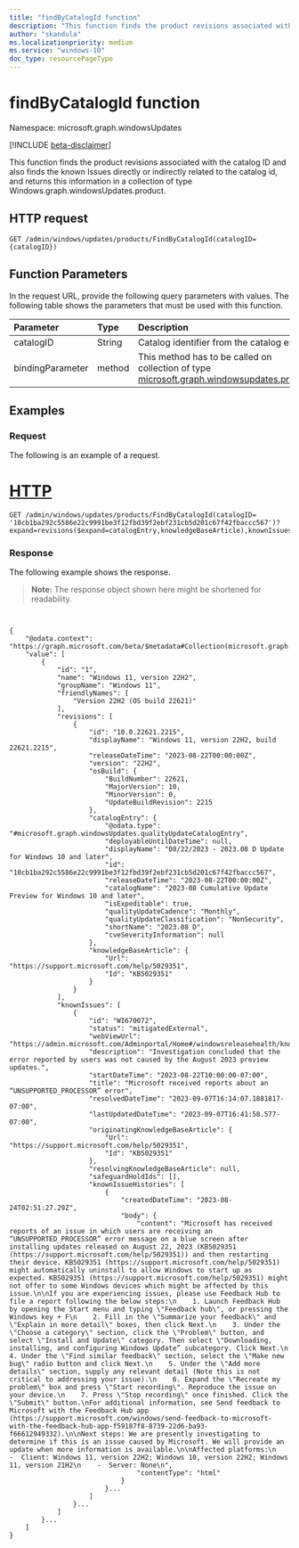 ```yaml
---
title: "findByCatalogId function"
description: "This function finds the product revisions associated with the catalog Id and also finds the known Issues directly or indirectly related to the catalog id, and returns this information in a collection of type *Windows.graph.windowsUpdates.product* to provide complete context."
author: "skandula"
ms.localizationpriority: medium
ms.service: "windows-10"
doc_type: resourcePageType
---
```


# findByCatalogId function 

Namespace: microsoft.graph.windowsUpdates

[!INCLUDE [beta-disclaimer](../../includes/beta-disclaimer.md)]

This function finds the product revisions associated with the catalog ID and also finds the known Issues directly or indirectly related to the catalog id, and returns this information in a collection of type Windows.graph.windowsUpdates.product.

## HTTP request

<!-- {
  "blockType": "ignored"
}
-->
``` http
GET /admin/windows/updates/products/FindByCatalogId(catalogID= {catalogID})

``` 
## Function Parameters
In the request URL, provide the following query parameters with values.
The following table shows the parameters that must be used with this function.

|Parameter|Type|Description|
|:---|:---|:---|
|catalogID|String|Catalog identifier from the catalog entry.|
|bindingParameter|method|This method has to be called on collection of type [microsoft.graph.windowsupdates.product](.../resources/windowsupdates.product.md)|

## Examples

### Request
The following is an example of a request.

# [HTTP](#tab/http)
<!-- {
  "blockType": "request",
  "name": "windowsupdates.findbyCatalogId"
}
-->
``` http
GET /admin/windows/updates/products/FindByCatalogId(catalogID= '10cb1ba292c5586e22c9991be3f12fbd39f2ebf231cb5d201c67f42fbaccc567')?expand=revisions($expand=catalogEntry,knowledgeBaseArticle),knownIssues($expand=originatingKnowledgeBaseArticle,resolvingKnowledgeBaseArticle)
```

### Response
The following example shows the response.
>**Note:** The response object shown here might be shortened for readability.
>
<!-- {
  "blockType": "response",
  "truncated": true,
  "@odata.type": "Collection(microsoft.graph.windowsupdates.findbyCatalogId)"
}
-->
``` http


{
    "@odata.context": "https://graph.microsoft.com/beta/$metadata#Collection(microsoft.graph.windowsUpdates.product)",
    "value": [
        {
            "id": "1",
            "name": "Windows 11, version 22H2",
            "groupName": "Windows 11",
            "friendlyNames": [
                "Version 22H2 (OS build 22621)"
            ],
            "revisions": [
                {
                    "id": "10.0.22621.2215",
                    "displayName": "Windows 11, version 22H2, build 22621.2215",
                    "releaseDateTime": "2023-08-22T00:00:00Z",
                    "version": "22H2",
                    "osBuild": {
                        "BuildNumber": 22621,
                        "MajorVersion": 10,
                        "MinorVersion": 0,
                        "UpdateBuildRevision": 2215
                    },
                    "catalogEntry": {
                        "@odata.type": "#microsoft.graph.windowsUpdates.qualityUpdateCatalogEntry",
                        "deployableUntilDateTime": null,
                        "displayName": "08/22/2023 - 2023.08 D Update for Windows 10 and later",
                        "id": "10cb1ba292c5586e22c9991be3f12fbd39f2ebf231cb5d201c67f42fbaccc567",
                        "releaseDateTime": "2023-08-22T00:00:00Z",
                        "catalogName": "2023-08 Cumulative Update Preview for Windows 10 and later",
                        "isExpeditable": true,
                        "qualityUpdateCadence": "Monthly",
                        "qualityUpdateClassification": "NonSecurity",
                        "shortName": "2023.08 D",
                        "cveSeverityInformation": null
                    },
                    "knowledgeBaseArticle": {
                        "Url": "https://support.microsoft.com/help/5029351",
                        "Id": "KB5029351"
                    }
                }
            ],
            "knownIssues": [
                {
                    "id": "WI670072",
                    "status": "mitigatedExternal",
                    "webViewUrl": "https://admin.microsoft.com/Adminportal/Home#/windowsreleasehealth/knownissues/:/issue/WI670072",
                    "description": "Investigation concluded that the error reported by users was not caused by the August 2023 preview updates.",
                    "startDateTime": "2023-08-22T10:00:00-07:00",
                    "title": "Microsoft received reports about an “UNSUPPORTED_PROCESSOR” error",
                    "resolvedDateTime": "2023-09-07T16:14:07.1881817-07:00",
                    "lastUpdatedDateTime": "2023-09-07T16:41:58.577-07:00",
                    "originatingKnowledgeBaseArticle": {
                        "Url": "https://support.microsoft.com/help/5029351",
                        "Id": "KB5029351"
                    },
                    "resolvingKnowledgeBaseArticle": null,
                    "safeguardHoldIds": [],
                    "knownIssueHistories": [
                        {
                            "createdDateTime": "2023-08-24T02:51:27.29Z",
                            "body": {
                                "content": "Microsoft has received reports of an issue in which users are receiving an “UNSUPPORTED_PROCESSOR” error message on a blue screen after installing updates released on August 22, 2023 (KB5029351 (https://support.microsoft.com/help/5029351)) and then restarting their device. KB5029351 (https://support.microsoft.com/help/5029351) might automatically uninstall to allow Windows to start up as expected. KB5029351 (https://support.microsoft.com/help/5029351) might not offer to some Windows devices which might be affected by this issue.\n\nIf you are experiencing issues, please use Feedback Hub to file a report following the below steps:\n    1. Launch Feedback Hub by opening the Start menu and typing \"Feedback hub\", or pressing the Windows key + F\n    2. Fill in the \"Summarize your feedback\" and \"Explain in more detail\" boxes, then click Next.\n    3. Under the \"Choose a category\" section, click the \"Problem\" button, and select \"Install and Update\" category. Then select \"Downloading, installing, and configuring Windows Update” subcategory. Click Next.\n    4. Under the \"Find similar feedback\" section, select the \"Make new bug\" radio button and click Next.\n    5. Under the \"Add more details\" section, supply any relevant detail (Note this is not critical to addressing your issue).\n    6. Expand the \"Recreate my problem\" box and press \"Start recording\". Reproduce the issue on your device.\n    7. Press \"Stop recording\" once finished. Click the \"Submit\" button.\nFor additional information, see Send feedback to Microsoft with the Feedback Hub app (https://support.microsoft.com/windows/send-feedback-to-microsoft-with-the-feedback-hub-app-f59187f8-8739-22d6-ba93-f66612949332).\n\nNext steps: We are presently investigating to determine if this is an issue caused by Microsoft. We will provide an update when more information is available.\n\nAffected platforms:\n    -  Client: Windows 11, version 22H2; Windows 10, version 22H2; Windows 11, version 21H2\n    -  Server: None\n",
                                "contentType": "html"
                            }
                        }...
                    ]
                }...
            ]
        }...        
    ]
}
